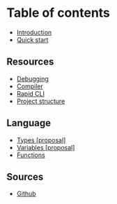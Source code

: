 # Table of contents

* [Introduction](README.md)
* [Quick start](quick-start.md)

## Resources

* [Debugging](resources/debugging.md)
* [Compiler](resources/compiler.md)
* [Rapid CLI](resources/cli.md)
* [Project structure](resources/project-structure.md)

## Language

* [Types \[proposal\]](language/types.md)
* [Variables \[proposal\]](language/variables.md)
* [Functions](language/functions.md)

## Sources

* [Github](https://github.com/rapidlang)

